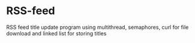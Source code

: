 # RSS-feed
RSS feed title update program using multithread, semaphores, curl for file download and linked list for storing titles  
